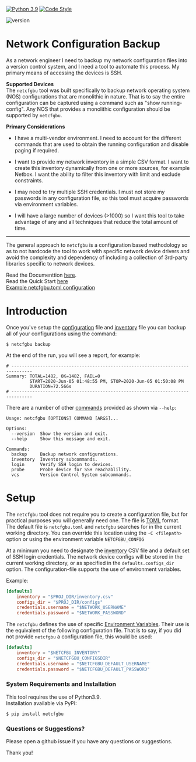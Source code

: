 [![Python 3.9](https://img.shields.io/badge/python-3.9-blue.svg)](https://www.python.org/downloads/release/python-390/)
[![Code Style](https://img.shields.io/badge/code%20style-black-000000.svg)](https://github.com/ambv/black)

![version](docs/version.svg)

# Network Configuration Backup

As a network engineer I need to backup my network configuration files into a
version control system, and I need a tool to automate this process.  My primary
means of accessing the devices is SSH.

**Supported Devices**<br/>
The `netcfgbu` tool was built specifically to backup network operating system (NOS)
configurations that are monolithic in nature.  That is to say the entire
configuration can be captured using a command such as "show running-config".  Any
NOS that provides a monolithic configuration should be supported by `netcfgbu`.

**Primary Considerations**
* I have a multi-vendor environment. I need to account for the different commands
that are used to obtain the running configuration and disable paging if
required.

* I want to provide my network inventory in a simple CSV format.  I want to
create this inventory dynamically from one or more sources, for example Netbox.
I want the ability to filter this inventory with limit and exclude constraints.

* I may need to try multiple SSH credentials.  I must not store my passwords in
any configuration file, so this tool must acquire passwords via environment
variables.

* I will have a large number of devices (>1000) so I want this tool to take
advantage of any and all techniques that reduce the total amount of time.

---


The general approach to `netcfgbu` is a configuration based methodology so as
to not hardcode the tool to work with specific network device drivers
and avoid the complexity and dependency of including a collection of 3rd-party
libraries specific to network devices.

Read the Documenttion [here](docs/TOC.md).<br/>
Read the Quick Start [here](docs/QuickStart.md)<br/>
[Example netcfgbu.toml configuration](netcfgbu.toml)<br/>

# Introduction

Once you've setup the [configuration](docs/configuration-file.md) file and
[inventory](docs/inventory.md) file you can backup all of your configurations
using the command:

```shell script
$ netcfgbu backup
```

At the end of the run, you will see a report, for example:

```shell script
# ------------------------------------------------------------------------------
Summary: TOTAL=1482, OK=1482, FAIL=0
         START=2020-Jun-05 01:48:55 PM, STOP=2020-Jun-05 01:50:08 PM
         DURATION=72.566s
# ------------------------------------------------------------------------------
```

There are a number of other [commands](docs/commands.md) provided as shown via `--help`:

```text
Usage: netcfgbu [OPTIONS] COMMAND [ARGS]...

Options:
  --version  Show the version and exit.
  --help     Show this message and exit.

Commands:
  backup     Backup network configurations.
  inventory  Inventory subcommands.
  login      Verify SSH login to devices.
  probe      Probe device for SSH reachablility.
  vcs        Version Control System subcommands.
```

# Setup

The `netcfgbu` tool does not require you to create a configuration file, but
for practical purposes you will generally need one.  The file is
[TOML](https://github.com/toml-lang/toml) format.  The default file is
`netcfgbu.toml` and `netcfgbu` searches for in the current working directory.
You can override this location using the `-C <filepath>` option or using the
environment variable `NETCFGBU_CONFIG`

At a minimum you need to designate the [inventory](docs/inventory.md) CSV file and
a default set of SSH login credentials.  The network device configs will be
stored in the current working directory, or as specified in the `defaults.configs_dir`
option.  The configuration-file supports the use of environment variables.

Example:
```toml
[defaults]
    inventory = "$PROJ_DIR/inventory.csv"
    configs_dir = "$PROJ_DIR/configs"
    credentials.username = "$NETWORK_USERNAME"
    credentials.password = "$NETWORK_PASSWORD"
```

The `netcfgbu` defines the use of specific [Environment Variables](docs/environment_variables.md).  Their
use is the equivalent of the following configuration file.  That is to say, if you did not provide `netcfgbu` a
configuration file, this would be used:

```toml
[defaults]
    inventory = "$NETCFBU_INVENTORY"
    configs_dir = "$NETCFGBU_CONFIGSDIR"
    credentials.username = "$NETCFGBU_DEFAULT_USERNAME"
    credentials.password = "$NETCFGBU_DEFAULT_PASSWORD"
```

### System Requirements and Installation

This tool requires the use of Python3.9.<br/>
Installation available via PyPI:

```shell script
$ pip install netcfgbu
```

### Questions or Suggestions?

Please open a github issue if you have any questions or suggestions.

Thank you!